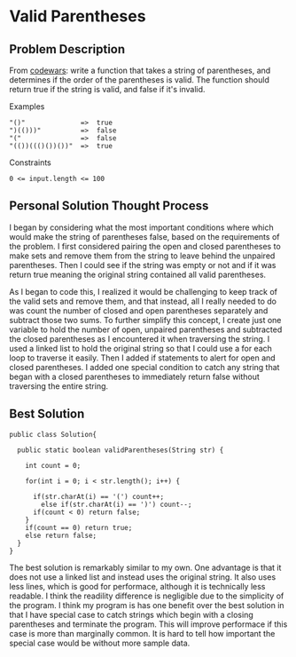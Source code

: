 # Valid Parentheses

## Problem Description

From [codewars](https://www.codewars.com/): write a function that takes a string of parentheses, and determines if the order of the parentheses is valid. The function should return true if the string is valid, and false if it's invalid.

Examples
```
"()"              =>  true
")(()))"          =>  false
"("               =>  false
"(())((()())())"  =>  true
```

Constraints
```
0 <= input.length <= 100 
```


## Personal Solution Thought Process

I began by considering what the most important conditions where which would make the string of parentheses false, based on the requirements of the problem. I first considered pairing the open and closed parentheses to make sets and remove them from the string to leave behind the unpaired parentheses. Then I could see if the string was empty or not and if it was return true meaning the original string contained all valid parentheses. 

As I began to code this, I realized it would be challenging to keep track of the valid sets and remove them, and that instead, all I really needed to do was count the number of closed and open parentheses separately and subtract those two sums. To further simplify this concept, I create just one variable to hold the number of open, unpaired parentheses and subtracted the closed parentheses as I encountered it when traversing the string. I used a linked list to hold the original string so that I could use a for each loop to traverse it easily. Then I added if statements to alert for open and closed parentheses. I added one special condition to catch any string that began with a closed parentheses to immediately return false without traversing the entire string. 


## Best Solution

```
public class Solution{
  
  public static boolean validParentheses(String str) {
    
    int count = 0;
    
    for(int i = 0; i < str.length(); i++) {
      
      if(str.charAt(i) == '(') count++;
        else if(str.charAt(i) == ')') count--;
      if(count < 0) return false;
    }
    if(count == 0) return true;
    else return false;
  }
}
```

The best solution is remarkably similar to my own. One advantage is that it does not use a linked list and instead uses the original string. It also uses less lines, which is good for performace, although it is technically less readable. I think the readility difference is negligible due to the simplicity of the program. I think my program is has one benefit over the best solution in that I have special case to catch strings which begin with a closing parentheses and terminate the program. This will improve performace if this case is more than marginally common. It is hard to tell how important the special case would be without more sample data. 